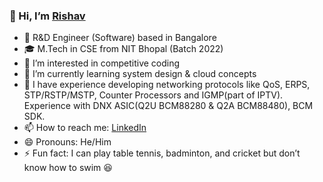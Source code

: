 ### 👋 Hi, I’m [Rishav](https://github.com/TheRishavRoy) 
- 💼 R&D Engineer (Software) based in Bangalore
- 🎓 M.Tech in CSE from NIT Bhopal (Batch 2022)  
- 👀 I’m interested in competitive coding  
- 🌱 I’m currently learning system design & cloud concepts  
- 🚀 I have experience developing networking protocols like QoS, ERPS, STP/RSTP/MSTP, Counter Processors and IGMP(part of IPTV). Experience with DNX ASIC(Q2U BCM88280 & Q2A BCM88480), BCM SDK.  
- 📫 How to reach me: [LinkedIn](https://in.linkedin.com/in/the-rishav-roy)  
- 😄 Pronouns: He/Him  
- ⚡ Fun fact: I can play table tennis, badminton, and cricket but don’t know how to swim 😆  

<!---
TheRishavRoy/TheRishavRoy is a ✨ special ✨ repository because its `README.md` (this file) appears on your GitHub profile.
You can click the Preview link to take a look at your changes.
--->
